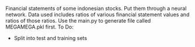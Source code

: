 Financial statements of some indonesian stocks.
Put them through a neural network.
Data used includes ratios of various financial statement values and ratios of those ratios.
Use the main.py to generate file called MEGAMEGA.pkl first.
To Do:
- Split into test and training sets
